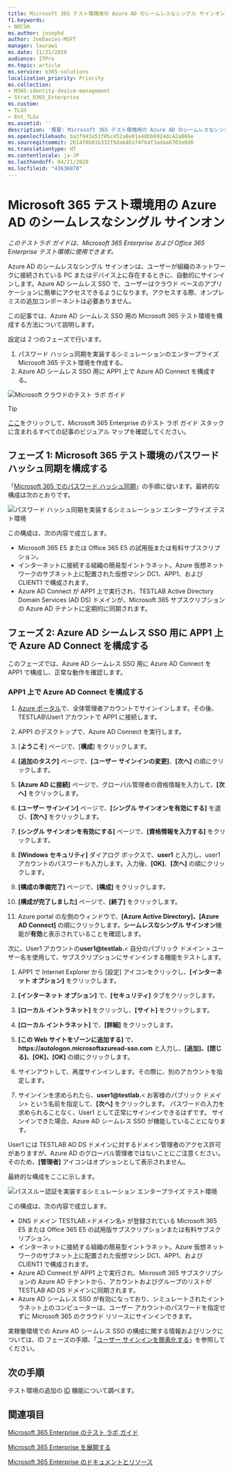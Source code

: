```yaml
---
title: Microsoft 365 テスト環境用の Azure AD のシームレスなシングル サインオン
f1.keywords:
- NOCSH
ms.author: josephd
author: JoeDavies-MSFT
manager: laurawi
ms.date: 11/21/2019
audience: ITPro
ms.topic: article
ms.service: o365-solutions
localization_priority: Priority
ms.collection:
- M365-identity-device-management
- Strat_O365_Enterprise
ms.custom:
- TLGS
- Ent_TLGs
ms.assetid: ''
description: '概要: Microsoft 365 テスト環境用の Azure AD のシームレスなシングル サインオンを構成してテストします。'
ms.openlocfilehash: ba3f943a53f05c452a8e01e40bb6924dc42a866e
ms.sourcegitcommit: 2614f8b81b332f8dab461f4f64f3adaa6703e0d6
ms.translationtype: HT
ms.contentlocale: ja-JP
ms.lasthandoff: 04/21/2020
ms.locfileid: "43636870"
---
```

# <a name="azure-ad-seamless-single-sign-on-for-your-microsoft-365-test-environment"></a>Microsoft 365 テスト環境用の Azure AD のシームレスなシングル サインオン

*このテストラボ ガイドは、Microsoft 365 Enterprise および Office 365 Enterprise テスト環境に使用できます。*

Azure AD のシームレスなシングル サインオンは、ユーザーが組織のネットワークに接続されている PC またはデバイス上に存在するときに、自動的にサインインします。Azure AD シームレス SSO で、ユーザーはクラウド ベースのアプリケーションに簡単にアクセスできるようになります。アクセスする際、オンプレミスの追加コンポーネントは必要ありません。

この記事では、Azure AD シームレス SSO 用の Microsoft 365 テスト環境を構成する方法について説明します。

設定は 2 つのフェーズで行います。

1.    パスワード ハッシュ同期を実装するシミュレーションのエンタープライズ Microsoft 365 テスト環境を作成する。
2.    Azure AD シームレス SSO 用に APP1 上で Azure AD Connect を構成する。
    
![Microsoft クラウドのテスト ラボ ガイド](../media/m365-enterprise-test-lab-guides/cloud-tlg-icon.png) 
    
> [!TIP]
> [ここ](../media/m365-enterprise-test-lab-guides/Microsoft365EnterpriseTLGStack.pdf)をクリックして、Microsoft 365 Enterprise のテスト ラボ ガイド スタックに含まれるすべての記事のビジュアル マップを確認してください。
  
## <a name="phase-1-configure-password-hash-synchronization-for-your-microsoft-365-test-environment"></a>フェーズ 1: Microsoft 365 テスト環境のパスワード ハッシュ同期を構成する

「[Microsoft 365 でのパスワード ハッシュ同期](password-hash-sync-m365-ent-test-environment.md)」の手順に従います。最終的な構成は次のとおりです。
  
![パスワード ハッシュ同期を実装するシミュレーション エンタープライズ テスト環境](../media/pass-through-auth-m365-ent-test-environment/Phase1.png)
  
この構成は、次の内容で成立します。 
  
- Microsoft 365 E5 または Office 365 E5 の試用版または有料サブスクリプション。
- インターネットに接続する組織の簡易型イントラネット。Azure 仮想ネットワークのサブネット上に配置された仮想マシン DC1、APP1、および CLIENT1 で構成されます。 
- Azure AD Connect が APP1 上で実行され、TESTLAB Active Directory Domain Services (AD DS) ドメインが、Microsoft 365 サブスクリプションの Azure AD テナントに定期的に同期されます。

## <a name="phase-2-configure-azure-ad-connect-on-app1-for-azure-ad-seamless-sso"></a>フェーズ 2: Azure AD シームレス SSO 用に APP1 上で Azure AD Connect を構成する

このフェーズでは、Azure AD シームレス SSO 用に Azure AD Connect を APP1 で構成し、正常な動作を確認します。

### <a name="configure-azure-ad-connect-on-app1"></a>APP1 上で Azure AD Connect を構成する

1. [Azure ポータル](https://portal.azure.com)で、全体管理者アカウントでサインインします。その後、TESTLAB\User1 アカウントで APP1 に接続します。

2. APP1 のデスクトップで、Azure AD Connect を実行します。

3. [**ようこそ**] ページで、[**構成**] をクリックします。

4. **[追加のタスク]** ページで、**[ユーザー サインインの変更]**、**[次へ]** の順にクリックします。

5. **[Azure AD に接続]** ページで、グローバル管理者の資格情報を入力して、**[次へ]** をクリックします。

6. **[ユーザー サインイン]** ページで、**[シングル サインオンを有効にする]** を選び、**[次へ]** をクリックします。

7. **[シングル サインオンを有効にする]** ページで、**[資格情報を入力する]** をクリックします。

8. **[Windows セキュリティ]** ダイアログ ボックスで、**user1** と入力し、user1 アカウントのパスワードも入力します。入力後、**[OK]**、**[次へ]** の順にクリックします。

9. **[構成の準備完了]** ページで、**[構成]** をクリックします。

10. **[構成が完了しました]** ページで、**[終了]** をクリックします。

11. Azure portal の左側のウィンドウで、**[Azure Active Directory]、[Azure AD Connect]** の順にクリックします。**シームレスなシングル サインオン**機能が**有効**と表示されていることを確認します。

次に、User1 アカウントの<strong>user1@testlab.</strong>\< 自分のパブリック ドメイン > ユーザー名を使用して、サブスクリプションにサインインする機能をテストします。

1. APP1 で Internet Explorer から [設定] アイコンをクリックし、**[インターネット オプション]** をクリックします。
 
2. **[インターネット オプション]** で、**[セキュリティ]** タブをクリックします。

3. **[ローカル イントラネット]** をクリックし、**[サイト]** をクリックします。

4. **[ローカル イントラネット]** で、**[詳細]** をクリックします。

5. **[この Web サイトをゾーンに追加する]** で、**https<span>://</span>autologon.microsoftazuread-sso.com** と入力し、**[追加]、[閉じる]、[OK]、[OK]** の順にクリックします。

6. サインアウトして、再度サインインします。その際に、別のアカウントを指定します。

7. サインインを求められたら、<strong>user1@testlab.</strong>\< お客様のパブリック ドメイン> という名前を指定して、**[次へ]** をクリックします。 パスワードの入力を求められることなく、User1 として正常にサインインできるはずです。 サインインできた場合、Azure AD シームレス SSO が機能していることになります。

User1 には TESTLAB AD DS ドメインに対するドメイン管理者のアクセス許可がありますが、Azure AD のグローバル管理者ではないことにご注意ください。 そのため、**[管理者]** アイコンはオプションとして表示されません。

最終的な構成をここに示します。

![パススルー認証を実装するシミュレーション エンタープライズ テスト環境](../media/pass-through-auth-m365-ent-test-environment/Phase1.png)

 
この構成は、次の内容で成立します。

- DNS ドメイン TESTLAB.\<ドメイン名> が登録されている Microsoft 365 E5 または Office 365 E5 の試用版サブスクリプションまたは有料サブスクリプション。
- インターネットに接続する組織の簡易型イントラネット。Azure 仮想ネットワークのサブネット上に配置された仮想マシン DC1、APP1、および CLIENT1 で構成されます。 
- Azure AD Connect が APP1 上で実行され、Microsoft 365 サブスクリプションの Azure AD テナントから、アカウントおよびグループのリストが TESTLAB AD DS ドメインに同期されます。 
- Azure AD シームレス SSO が有効になっており、シミュレートされたイントラネット上のコンピューターは、ユーザー アカウントのパスワードを指定せずに Microsoft 365 のクラウド リソースにサインインできます。

実稼働環境での Azure AD シームレス SSO の構成に関する情報およびリンクについては、ID フェーズの手順、「[ユーザー サインインを簡素化する](identity-secure-your-passwords.md#identity-sso)」を参照してください。

## <a name="next-step"></a>次の手順

テスト環境の追加の [ID](m365-enterprise-test-lab-guides.md#identity) 機能について調べます。

## <a name="see-also"></a>関連項目

[Microsoft 365 Enterprise のテスト ラボ ガイド](m365-enterprise-test-lab-guides.md)

[Microsoft 365 Enterprise を展開する](deploy-microsoft-365-enterprise.md)

[Microsoft 365 Enterprise のドキュメントとリソース](https://docs.microsoft.com/microsoft-365-enterprise/)


